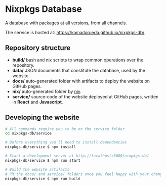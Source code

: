 # Nixpkgs Database

A database with packages at all versions, from all channels.

The service is hosted at: https://kamadorueda.github.io/nixpkgs-db/

## Repository structure

- **build/** bash and nix scripts to wrap common operations over the repository.
- **data/** JSON documents that constitute the database, used by the website.
- **docs/** auto-generated folder with artifacts to deploy the website on GitHub pages.
- **nix/** auto-generated folder by [niv](https://github.com/nmattia/niv).
- **service/** source-code of the website deployed at GitHub pages,
  written in **React** and **Javascript**.

## Developing the website

```sh
# All commands require you to be on the service folder
cd nixpkgs-db/service

# Before everything you'll need to install dependencies
nixpkgs-db/service $ npm install

# Start a development server at http://localhost:3000/nixpkgs-db/
nixpkgs-db/service $ npm run start

# Build the website artifacts
# PR the docs/ and service/ folders once you feel happy with your changes!
nixpkgs-db/service $ npm run build
```
